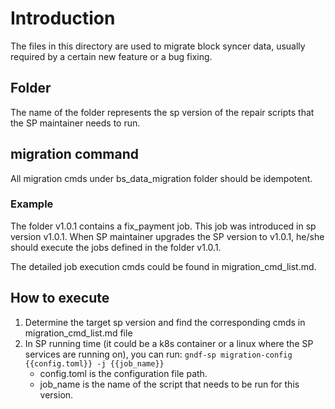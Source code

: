 # Introduction

The files in this directory are used to migrate block syncer data, usually required by a certain new feature or a bug fixing.

## Folder
The name of the folder represents the sp version of the repair scripts that the SP maintainer needs to run.

## migration command

All migration cmds under bs_data_migration folder should be idempotent.

### Example
The folder v1.0.1 contains a fix_payment job. This job was introduced in sp version v1.0.1. 
When SP maintainer upgrades the SP version to v1.0.1, he/she should execute the jobs defined in the folder v1.0.1.

The detailed job execution cmds could be found in migration_cmd_list.md.

## How to execute
1. Determine the target sp version and find the corresponding cmds in migration_cmd_list.md file
2. In SP running time (it could be a k8s container or a linux where the SP services are running on), you can run: `gndf-sp migration-config {{config.toml}} -j {{job_name}}`
   - config.toml is the configuration file path. 
   - job_name is the name of the script that needs to be run for this version.

